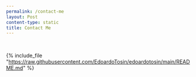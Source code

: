 ```yaml
---
permalink: /contact-me
layout: Post
content-type: static
title: Contact Me
---
```


<br>

{% include_file "https://raw.githubusercontent.com/EdoardoTosin/edoardotosin/main/README.md" %}
